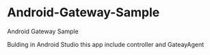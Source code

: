 # Android-Gateway-Sample
Android Gateway Sample

Bulding in Android Studio
this app include controller and GateayAgent 
